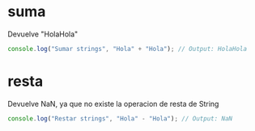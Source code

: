 # suma

Devuelve "HolaHola"

```js
console.log("Sumar strings", "Hola" + "Hola"); // Output: HolaHola
```

# resta

Devuelve NaN, ya que no existe la operacion de resta de String

```js
console.log("Restar strings", "Hola" - "Hola"); // Output: NaN
```
